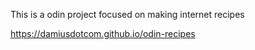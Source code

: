 This is a odin project focused on making internet recipes

https://damiusdotcom.github.io/odin-recipes
